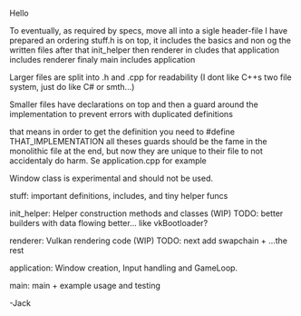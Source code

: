 Hello

To eventually, as required by specs, move all into a sigle header-file
I have prepared an ordering
stuff.h is on top, it includes the basics and non og the written files
after that init_helper
then renderer in cludes that
application includes renderer
finaly main includes application 

Larger files are split into .h and .cpp for readability (I dont like C++s two file system, just do like C# or smth...)

Smaller files have declarations on top and then a guard around the implementation
to prevent errors with duplicated definitions

that means in order to get the definition you need to #define THAT_IMPLEMENTATION
all theses guards should be the fame in the monolithic file at the end, but now they are 
unique to their file to not accidentaly do harm. Se application.cpp for example

Window class is experimental and should not be used.

stuff:
important definitions, includes, and tiny helper funcs

init_helper:
Helper construction methods and classes (WIP)
TODO: better builders with data flowing better... like vkBootloader?

renderer:
Vulkan rendering code (WIP)
TODO: next add swapchain + ...the rest

application:
Window creation, Input handling and GameLoop.

main:
main + example usage and testing

-Jack